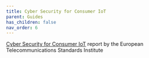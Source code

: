 ```yaml
---
title: Cyber Security for Consumer IoT
parent: Guides
has_children: false
nav_order: 6
---
```


[Cyber Security for Consumer IoT](media/etsi-iot.pdf) report by the European Telecommunications Standards Institute